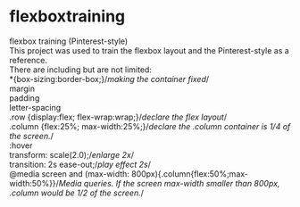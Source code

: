 # flexboxtraining
flexbox training (Pinterest-style) <br>
This project was used to train the flexbox layout and the Pinterest-style as a reference.<br>
There are including but are not limited:<br>
*{box-sizing:border-box;}/*making the container fixed*/<br>
margin<br>
padding<br>
letter-spacing<br>
.row {display:flex; flex-wrap:wrap;}/*declare the flex layout*/<br>
.column {flex:25%; max-width:25%;}/*declare the .column container is 1/4 of the screen.*/<br>
:hover<br>
transform: scale(2.0);/*enlarge 2x*/<br>
transition: 2s ease-out;/*play effect 2s*/<br>
@media screen and (max-width: 800px){.column{flex:50%;max-width:50%}}/*Media queries. If the screen max-width smaller than 800px, .column would be 1/2 of the screen.*/<br>

